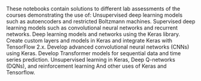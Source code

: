 These notebooks contain solutions to different lab assessments of the courses demonstrating the use of:
Unsupervised deep learning models such as autoencoders and restricted Boltzmann machines.
Supervised deep learning models such as convolutional neural networks and recurrent networks.
Deep learning models and networks using the Keras library.
Create custom layers and models in Keras and integrate Keras with TensorFlow 2.x.
Develop advanced convolutional neural networks (CNNs) using Keras.
Develop Transformer models for sequential data and time series prediction.
Unsupervised learning in Keras, Deep Q-networks (DQNs), and reinforcement learning
And other uses of Keras and Tensorflow.

